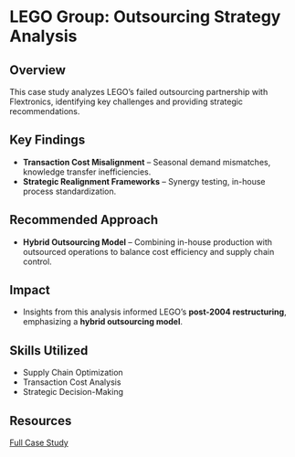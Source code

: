 # LEGO Group: Outsourcing Strategy Analysis

## Overview
This case study analyzes LEGO’s failed outsourcing partnership with Flextronics, identifying key challenges and providing strategic recommendations.

## Key Findings
- **Transaction Cost Misalignment** – Seasonal demand mismatches, knowledge transfer inefficiencies.
- **Strategic Realignment Frameworks** – Synergy testing, in-house process standardization.

## Recommended Approach
- **Hybrid Outsourcing Model** – Combining in-house production with outsourced operations to balance cost efficiency and supply chain control.

## Impact
- Insights from this analysis informed LEGO’s **post-2004 restructuring**, emphasizing a **hybrid outsourcing model**.

## Skills Utilized
- Supply Chain Optimization
- Transaction Cost Analysis
- Strategic Decision-Making

## Resources
[Full Case Study](https://drive.google.com/file/d/1lxxnAFAa6gsCESD5OZAED4ZtD4GnvcId/view?usp=drive_link)
